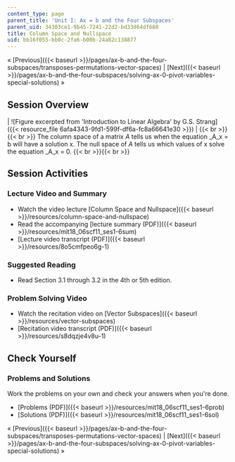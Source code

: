 ```yaml
---
content_type: page
parent_title: 'Unit I: Ax = b and the Four Subspaces'
parent_uid: 34303ce1-9b45-7241-22d2-bd33d64df688
title: Column Space and Nullspace
uid: bb16f055-bb0c-2fa6-b00b-24a82c138877
---
```


« [Previous]({{< baseurl >}}/pages/ax-b-and-the-four-subspaces/transposes-permutations-vector-spaces) | [Next]({{< baseurl >}}/pages/ax-b-and-the-four-subspaces/solving-ax-0-pivot-variables-special-solutions) »

Session Overview
----------------

| ![Figure excerpted from 'Introduction to Linear Algebra' by G.S. Strang]({{< resource_file 6afa4343-9fd1-599f-df6a-fc8a66641e30 >}}) |  {{< br >}}{{< br >}} The column space of a matrix _A_ tells us when the equation _A_x = b will have a solution x. The null space of _A_ tells us which values of x solve the equation _A_x = 0. {{< br >}}{{< br >}}  

Session Activities
------------------

### Lecture Video and Summary

*   Watch the video lecture [Column Space and Nullspace]({{< baseurl >}}/resources/column-space-and-nullspace)
*   Read the accompanying [lecture summary (PDF)]({{< baseurl >}}/resources/mit18_06scf11_ses1-6sum)
*   [Lecture video transcript (PDF)]({{< baseurl >}}/resources/8o5cmfpeo6g-1)

### Suggested Reading

*   Read Section 3.1 through 3.2 in the 4th or 5th edition.

### Problem Solving Video

*   Watch the recitation video on [Vector Subspaces]({{< baseurl >}}/resources/vector-subspaces)
*   [Recitation video transcript (PDF)]({{< baseurl >}}/resources/s8dqzje4v8u-1)

Check Yourself
--------------

### Problems and Solutions

Work the problems on your own and check your answers when you're done.

*   [Problems (PDF)]({{< baseurl >}}/resources/mit18_06scf11_ses1-6prob)
*   [Solutions (PDF)]({{< baseurl >}}/resources/mit18_06scf11_ses1-6sol)

« [Previous]({{< baseurl >}}/pages/ax-b-and-the-four-subspaces/transposes-permutations-vector-spaces) | [Next]({{< baseurl >}}/pages/ax-b-and-the-four-subspaces/solving-ax-0-pivot-variables-special-solutions) »